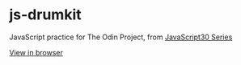 # js-drumkit
JavaScript practice for The Odin Project, from [JavaScript30 Series](https://github.com/wesbos/JavaScript30)

[View in browser](https://johnrix.dev/drumkit)
